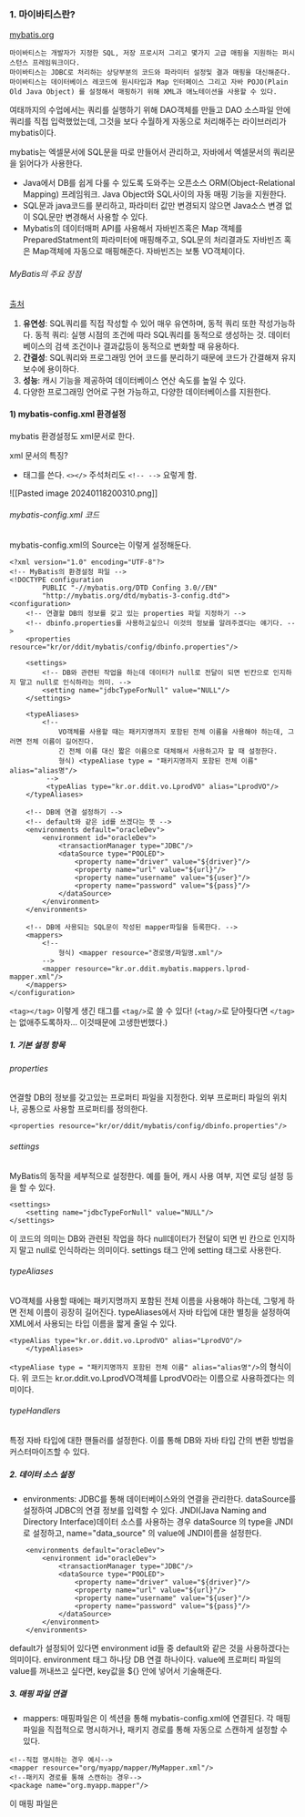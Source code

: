 ### 1. 마이바티스란?
[mybatis.org](https://mybatis.org/mybatis-3/ko/)

```
마이바티스는 개발자가 지정한 SQL, 저장 프로시저 그리고 몇가지 고급 매핑을 지원하는 퍼시스턴스 프레임워크이다.
마이바티스는 JDBC로 처리하는 상당부분의 코드와 파라미터 설정및 결과 매핑을 대신해준다.
마이바티스는 데이터베이스 레코드에 원시타입과 Map 인터페이스 그리고 자바 POJO(Plain Old Java Object) 를 설정해서 매핑하기 위해 XML과 애노테이션을 사용할 수 있다.
```

여태까지의 수업에서는 쿼리를 실행하기 위해 DAO객체를 만들고 DAO 소스파일 안에 쿼리를 직접 입력했었는데, 그것을 보다 수월하게 자동으로 처리해주는 라이브러리가 mybatis이다.

mybatis는 엑셀문서에 SQL문을 따로 만들어서 관리하고, 자바에서 엑셀문서의 쿼리문을 읽어다가 사용한다.

- Java에서 DB를 쉽게 다룰 수 있도록 도와주는 오픈소스 ORM(Object-Relational Mapping) 프레임워크.
	Java Object와 SQL사이의 자동 매핑 기능을 지원한다.
- SQL문과 java코드를 분리하고, 파라미터 값만 변경되지 않으면 Java소스 변경 없이 SQL문만 변경해서 사용할 수 있다.
- Mybatis의 데이터매퍼 API를 사용해서 자바빈즈혹은 Map 객체를 PreparedStatment의 파라미터에 매핑해주고, SQL문의 처리결과도 자바빈즈 혹은 Map객체에 자동으로 매핑해준다.
	자바빈즈는 보통 VO객체이다.

###### MyBatis의 주요 장점
[출처](https://ccomccomhan.tistory.com/130)
1. **유연성**: SQL쿼리를 직접 작성할 수 있어 매우 유연하며, 동적 쿼리 또한 작성가능하다.
	동적 쿼리: 실행 시점의 조건에 따라 SQL쿼리를 동적으로 생성하는 것.
	데이터베이스의 검색 조건이나 결과값등이 동적으로 변화할 때 유용하다.
2. **간결성**: SQL쿼리와 프로그래밍 언어 코드를 분리하기 때문에 코드가 간결해져 유지보수에 용이하다.
3. **성능**: 캐시 기능을 제공하여 데이터베이스 연산 속도를 높일 수 있다.
4. 다양한 프로그래밍 언어로 구현 가능하고, 다양한 데이터베이스를 지원한다.

#### 1) mybatis-config.xml 환경설정
mybatis 환경설정도 xml문서로 한다.

xml 문서의 특징?
- 태그를 쓴다. ``<></>`` 주석처리도 ``<!-- -->`` 요렇게 함.

![[Pasted image 20240118200310.png]]

###### mybatis-config.xml 코드
mybatis-config.xml의 Source는 이렇게 설정해둔다.
```
<?xml version="1.0" encoding="UTF-8"?>
<!-- MyBatis의 환경설정 파일 -->
<!DOCTYPE configuration
        PUBLIC "-//mybatis.org/DTD Confing 3.0//EN"
        "http://mybatis.org/dtd/mybatis-3-config.dtd">
<configuration>
	<!-- 연결할 DB의 정보를 갖고 있는 properties 파일 지정하기 -->
	<!-- dbinfo.properties를 사용하고싶으니 이것의 정보를 알려주겠다는 얘기다. -->
	<properties resource="kr/or/ddit/mybatis/config/dbinfo.properties"/>
	
	<settings>
		<!-- DB와 관련된 작업을 하는데 데이터가 null로 전달이 되면 빈칸으로 인지하지 말고 null로 인식하라는 의미. -->
		<setting name="jdbcTypeForNull" value="NULL"/>
	</settings>
	
	<typeAliases>
		<!--
			VO객체를 사용할 때는 패키지명까지 포함된 전체 이름을 사용해야 하는데, 그러면 전체 이름이 길어진다.
			긴 전체 이름 대신 짧은 이름으로 대체해서 사용하고자 할 때 설정한다.
			형식) <typeAliase type = "패키지명까지 포함된 전체 이름" alias="alias명"/>
		 -->
		 <typeAlias type="kr.or.ddit.vo.LprodVO" alias="LprodVO"/>
	</typeAliases>
	
	<!-- DB에 연결 설정하기 -->
	<!-- default와 같은 id를 쓰겠다는 뜻 -->
	<environments default="oracleDev">
		<environment id="oracleDev">
			<transactionManager type="JDBC"/>
			<dataSource type="POOLED">
				<property name="driver" value="${driver}"/>
				<property name="url" value="${url}"/>
				<property name="username" value="${user}"/>
				<property name="password" value="${pass}"/>
			</dataSource>
		</environment>
	</environments>
	
	<!-- DB에 사용되는 SQL문이 작성된 mapper파일을 등록한다. -->
	<mappers>
		<!-- 
			형식) <mapper resource="경로명/파일명.xml"/>
		-->
		<mapper resource="kr.or.ddit.mybatis.mappers.lprod-mapper.xml"/>
	</mappers>
</configuration>
```

``<tag></tag>`` 이렇게 생긴 태그를 ``<tag/>``로 쓸 수 있다!
(``<tag/>``로 닫아줫다면 ``</tag>``는 없애주도록하자... 이것때문에 고생한번했다.)

##### 1. 기본 설정 항목
###### properties
연결할 DB의 정보를 갖고있는 프로퍼티 파일을 지정한다.
외부 프로퍼티 파일의 위치나, 공통으로 사용할 프로퍼티를 정의한다.
```
<properties resource="kr/or/ddit/mybatis/config/dbinfo.properties"/>
```

###### settings
MyBatis의 동작을 세부적으로 설정한다.
예를 들어, 캐시 사용 여부, 지연 로딩 설정 등을 할 수 있다.
```
<settings>
	<setting name="jdbcTypeForNull" value="NULL"/>
</settings>
```
이 코드의 의미는 DB와 관련된 작업을 하다 null데이터가 전달이 되면 빈 칸으로 인지하지 말고 null로 인식하라는 의미이다.
settings 태그 안에 setting 태그로 사용한다.

###### typeAliases
VO객체를 사용할 때에는 패키지명까지 포함된 전체 이름을 사용해야 하는데, 그렇게 하면 전체 이름이 굉장히 길어진다. 
typeAliases에서 자바 타입에 대한 별칭을 설정하여 XML에서 사용되는 타입 이름을 짧게 줄일 수 있다.

```
<typeAlias type="kr.or.ddit.vo.LprodVO" alias="LprodVO"/>
	</typeAliases>
```

``<typeAliase type = "패키지명까지 포함된 전체 이름" alias="alias명"/>``의 형식이다. 위 코드는 kr.or.ddit.vo.LprodVO객체를 LprodVO라는 이름으로 사용하겠다는 의미이다.
###### typeHandlers 
특정 자바 타입에 대한 핸들러를 설정한다.
이를 통해 DB와 자바 타입 간의 변환 방법을 커스터마이즈할 수 있다.
##### 2. 데이터 소스 설정
- environments: JDBC를 통해 데이터베이스와의 연결을 관리한다. dataSource를 설정하여 JDBC의 연결 정보를 입력할 수 있다.
	JNDI(Java Naming and Directory Interface)데이터 소스를 사용하는 경우
	dataSource 의 type을 JNDI로 설정하고, name="data_source" 의 value에 JNDI이름을 설정한다.

```
	<environments default="oracleDev">
		<environment id="oracleDev">
			<transactionManager type="JDBC"/>
			<dataSource type="POOLED">
				<property name="driver" value="${driver}"/>
				<property name="url" value="${url}"/>
				<property name="username" value="${user}"/>
				<property name="password" value="${pass}"/>
			</dataSource>
		</environment>
	</environments>
```
default가 설정되어 있다면 environment id들 중 default와 같은 것을 사용하겠다는 의미이다. 
environment 태그 하나당 DB 연결 하나이다.
value에 프로퍼티 파일의 value를 꺼내쓰고 싶다면, key값을 ${} 안에 넣어서 기술해준다.

##### 3. 매핑 파일 연결
- mappers: 매핑파일은 이 섹션을 통해 mybatis-config.xml에 연결된다. 각 매핑 파일을 직접적으로 명시하거나, 패키지 경로를 통해 자동으로 스캔하게 설정할 수 있다.
```
<!--직접 명시하는 경우 예시-->
<mapper resource="org/myapp/mapper/MyMapper.xml"/>
<!--패키지 경로를 통해 스캔하는 경우-->
<package name="org.myapp.mapper"/>
```


이 매핑 파일은